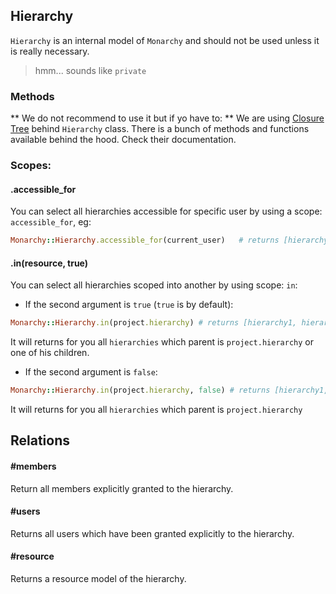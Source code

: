 ## Hierarchy
`Hierarchy` is an internal model of `Monarchy` and should not be used unless it is really necessary.

> hmm... sounds like `private`

### Methods
** We do not recommend to use it but if yo have to: **
We are using [Closure Tree][e5c808aa] behind `Hierarchy` class. There is a bunch of methods and functions available behind the hood. Check their documentation.

  [e5c808aa]: https://github.com/mceachen/closure_tree "Closure Tree"

### Scopes:

#### .accessible_for
You can select all hierarchies accessible for specific user by using a scope: `accessible_for`, eg:
``` ruby
Monarchy::Hierarchy.accessible_for(current_user)   # returns [hierarchy1, hierarchy2, hierarchy5]
```

#### .in(resource, true)
You can select all hierarchies scoped into another by using scope: `in`:

- If the second argument is `true` (`true` is by default):
``` ruby
Monarchy::Hierarchy.in(project.hierarchy) # returns [hierarchy1, hierarchy2, hierarchy5]
```
It will returns for you all `hierarchies` which parent is `project.hierarchy` or one of his children.

- If the second argument is `false`:
``` ruby
Monarchy::Hierarchy.in(project.hierarchy, false) # returns [hierarchy1, hierarchy2]
```
It will returns for you all `hierarchies` which parent is `project.hierarchy`


## Relations

#### #members
Return all members explicitly granted to the hierarchy.

#### #users
Returns all users which have been granted explicitly to the hierarchy.

#### #resource
Returns a resource model of the hierarchy.
